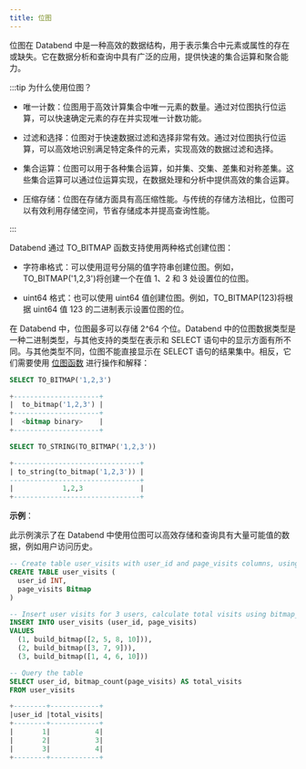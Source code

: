 ```yaml
---
title: 位图
---
```


位图在 Databend 中是一种高效的数据结构，用于表示集合中元素或属性的存在或缺失。它在数据分析和查询中具有广泛的应用，提供快速的集合运算和聚合能力。

:::tip 为什么使用位图？

- 唯一计数：位图用于高效计算集合中唯一元素的数量。通过对位图执行位运算，可以快速确定元素的存在并实现唯一计数功能。

- 过滤和选择：位图对于快速数据过滤和选择非常有效。通过对位图执行位运算，可以高效地识别满足特定条件的元素，实现高效的数据过滤和选择。

- 集合运算：位图可以用于各种集合运算，如并集、交集、差集和对称差集。这些集合运算可以通过位运算实现，在数据处理和分析中提供高效的集合运算。

- 压缩存储：位图在存储方面具有高压缩性能。与传统的存储方法相比，位图可以有效利用存储空间，节省存储成本并提高查询性能。

:::

Databend 通过 TO_BITMAP 函数支持使用两种格式创建位图：

- 字符串格式：可以使用逗号分隔的值字符串创建位图。例如，TO_BITMAP('1,2,3')将创建一个在值 1、2 和 3 处设置位的位图。

- uint64 格式：也可以使用 uint64 值创建位图。例如，TO_BITMAP(123)将根据 uint64 值 123 的二进制表示设置位图的位。

在 Databend 中，位图最多可以存储 2^64 个位。Databend 中的位图数据类型是一种二进制类型，与其他支持的类型在表示和 SELECT 语句中的显示方面有所不同。与其他类型不同，位图不能直接显示在 SELECT 语句的结果集中。相反，它们需要使用 [位图函数](../../15-sql-functions/05-bitmap-functions/index.md) 进行操作和解释：

```sql
SELECT TO_BITMAP('1,2,3')

+---------------------+
|  to_bitmap('1,2,3') |
+---------------------+
|  <bitmap binary>    |
+---------------------+

SELECT TO_STRING(TO_BITMAP('1,2,3'))

+-------------------------------+
| to_string(to_bitmap('1,2,3')) |
--------------------------------+
|            1,2,3              |
+-------------------------------+
```

**示例**：

此示例演示了在 Databend 中使用位图可以高效存储和查询具有大量可能值的数据，例如用户访问历史。

```sql
-- Create table user_visits with user_id and page_visits columns, using build_bitmap for representing page_visits.
CREATE TABLE user_visits (
  user_id INT,
  page_visits Bitmap
)

-- Insert user visits for 3 users, calculate total visits using bitmap_count.
INSERT INTO user_visits (user_id, page_visits)
VALUES
  (1, build_bitmap([2, 5, 8, 10])),
  (2, build_bitmap([3, 7, 9])),
  (3, build_bitmap([1, 4, 6, 10]))

-- Query the table
SELECT user_id, bitmap_count(page_visits) AS total_visits
FROM user_visits

+--------+------------+
|user_id |total_visits|
+--------+------------+
|       1|           4|
|       2|           3|
|       3|           4|
+--------+------------+
```
